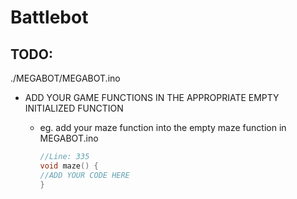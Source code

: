 # Battlebot



## TODO:



./MEGABOT/MEGABOT.ino



- ADD YOUR GAME FUNCTIONS IN THE APPROPRIATE EMPTY INITIALIZED FUNCTION

  - eg. add your maze function into the empty maze function in MEGABOT.ino

    ``` cpp
    //Line: 335
    void maze() {
    //ADD YOUR CODE HERE
    }
    ```


